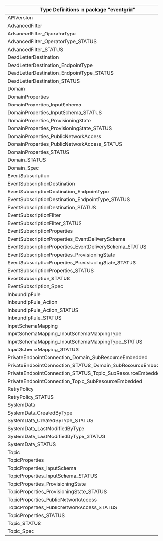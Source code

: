 | Type Definitions in package "eventgrid"                     | v1alpha1api20200601 | v1beta20200601 |
|-------------------------------------------------------------|---------------------|----------------|
| APIVersion                                                  | v1alpha1api20200601 | v1beta20200601 |
| AdvancedFilter                                              | v1alpha1api20200601 | v1beta20200601 |
| AdvancedFilter_OperatorType                                 | v1alpha1api20200601 | v1beta20200601 |
| AdvancedFilter_OperatorType_STATUS                          | v1alpha1api20200601 | v1beta20200601 |
| AdvancedFilter_STATUS                                       | v1alpha1api20200601 | v1beta20200601 |
| DeadLetterDestination                                       | v1alpha1api20200601 | v1beta20200601 |
| DeadLetterDestination_EndpointType                          | v1alpha1api20200601 | v1beta20200601 |
| DeadLetterDestination_EndpointType_STATUS                   | v1alpha1api20200601 | v1beta20200601 |
| DeadLetterDestination_STATUS                                | v1alpha1api20200601 | v1beta20200601 |
| Domain                                                      | v1alpha1api20200601 | v1beta20200601 |
| DomainProperties                                            | v1alpha1api20200601 | v1beta20200601 |
| DomainProperties_InputSchema                                | v1alpha1api20200601 | v1beta20200601 |
| DomainProperties_InputSchema_STATUS                         | v1alpha1api20200601 | v1beta20200601 |
| DomainProperties_ProvisioningState                          | v1alpha1api20200601 | v1beta20200601 |
| DomainProperties_ProvisioningState_STATUS                   | v1alpha1api20200601 | v1beta20200601 |
| DomainProperties_PublicNetworkAccess                        | v1alpha1api20200601 | v1beta20200601 |
| DomainProperties_PublicNetworkAccess_STATUS                 | v1alpha1api20200601 | v1beta20200601 |
| DomainProperties_STATUS                                     | v1alpha1api20200601 | v1beta20200601 |
| Domain_STATUS                                               | v1alpha1api20200601 | v1beta20200601 |
| Domain_Spec                                                 | v1alpha1api20200601 | v1beta20200601 |
| EventSubscription                                           | v1alpha1api20200601 | v1beta20200601 |
| EventSubscriptionDestination                                | v1alpha1api20200601 | v1beta20200601 |
| EventSubscriptionDestination_EndpointType                   | v1alpha1api20200601 | v1beta20200601 |
| EventSubscriptionDestination_EndpointType_STATUS            | v1alpha1api20200601 | v1beta20200601 |
| EventSubscriptionDestination_STATUS                         | v1alpha1api20200601 | v1beta20200601 |
| EventSubscriptionFilter                                     | v1alpha1api20200601 | v1beta20200601 |
| EventSubscriptionFilter_STATUS                              | v1alpha1api20200601 | v1beta20200601 |
| EventSubscriptionProperties                                 | v1alpha1api20200601 | v1beta20200601 |
| EventSubscriptionProperties_EventDeliverySchema             | v1alpha1api20200601 | v1beta20200601 |
| EventSubscriptionProperties_EventDeliverySchema_STATUS      | v1alpha1api20200601 | v1beta20200601 |
| EventSubscriptionProperties_ProvisioningState               | v1alpha1api20200601 | v1beta20200601 |
| EventSubscriptionProperties_ProvisioningState_STATUS        | v1alpha1api20200601 | v1beta20200601 |
| EventSubscriptionProperties_STATUS                          | v1alpha1api20200601 | v1beta20200601 |
| EventSubscription_STATUS                                    | v1alpha1api20200601 | v1beta20200601 |
| EventSubscription_Spec                                      | v1alpha1api20200601 | v1beta20200601 |
| InboundIpRule                                               | v1alpha1api20200601 | v1beta20200601 |
| InboundIpRule_Action                                        | v1alpha1api20200601 | v1beta20200601 |
| InboundIpRule_Action_STATUS                                 | v1alpha1api20200601 | v1beta20200601 |
| InboundIpRule_STATUS                                        | v1alpha1api20200601 | v1beta20200601 |
| InputSchemaMapping                                          | v1alpha1api20200601 | v1beta20200601 |
| InputSchemaMapping_InputSchemaMappingType                   | v1alpha1api20200601 | v1beta20200601 |
| InputSchemaMapping_InputSchemaMappingType_STATUS            | v1alpha1api20200601 | v1beta20200601 |
| InputSchemaMapping_STATUS                                   | v1alpha1api20200601 | v1beta20200601 |
| PrivateEndpointConnection_Domain_SubResourceEmbedded        | v1alpha1api20200601 | v1beta20200601 |
| PrivateEndpointConnection_STATUS_Domain_SubResourceEmbedded | v1alpha1api20200601 | v1beta20200601 |
| PrivateEndpointConnection_STATUS_Topic_SubResourceEmbedded  | v1alpha1api20200601 | v1beta20200601 |
| PrivateEndpointConnection_Topic_SubResourceEmbedded         | v1alpha1api20200601 | v1beta20200601 |
| RetryPolicy                                                 | v1alpha1api20200601 | v1beta20200601 |
| RetryPolicy_STATUS                                          | v1alpha1api20200601 | v1beta20200601 |
| SystemData                                                  | v1alpha1api20200601 | v1beta20200601 |
| SystemData_CreatedByType                                    | v1alpha1api20200601 | v1beta20200601 |
| SystemData_CreatedByType_STATUS                             | v1alpha1api20200601 | v1beta20200601 |
| SystemData_LastModifiedByType                               | v1alpha1api20200601 | v1beta20200601 |
| SystemData_LastModifiedByType_STATUS                        | v1alpha1api20200601 | v1beta20200601 |
| SystemData_STATUS                                           | v1alpha1api20200601 | v1beta20200601 |
| Topic                                                       | v1alpha1api20200601 | v1beta20200601 |
| TopicProperties                                             | v1alpha1api20200601 | v1beta20200601 |
| TopicProperties_InputSchema                                 | v1alpha1api20200601 | v1beta20200601 |
| TopicProperties_InputSchema_STATUS                          | v1alpha1api20200601 | v1beta20200601 |
| TopicProperties_ProvisioningState                           | v1alpha1api20200601 | v1beta20200601 |
| TopicProperties_ProvisioningState_STATUS                    | v1alpha1api20200601 | v1beta20200601 |
| TopicProperties_PublicNetworkAccess                         | v1alpha1api20200601 | v1beta20200601 |
| TopicProperties_PublicNetworkAccess_STATUS                  | v1alpha1api20200601 | v1beta20200601 |
| TopicProperties_STATUS                                      | v1alpha1api20200601 | v1beta20200601 |
| Topic_STATUS                                                | v1alpha1api20200601 | v1beta20200601 |
| Topic_Spec                                                  | v1alpha1api20200601 | v1beta20200601 |
